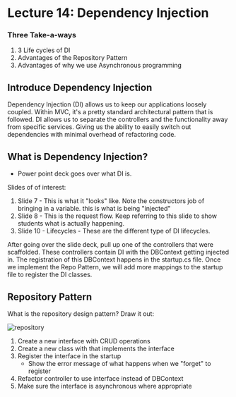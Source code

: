 # Lecture 14: Dependency Injection

### Three Take-a-ways
1. 3 Life cycles of DI
1. Advantages of the Repository Pattern
1. Advantages of why we use Asynchronous programming

## Introduce Dependency Injection
Dependency Injection (DI) allows us to keep our applications loosely coupled.
Within MVC, it's a pretty standard architectural pattern that is followed.
DI allows us to separate the controllers and the functionality away from
specific services. Giving us the ability to easily switch out dependencies with
minimal overhead of refactoring code.


## What is Dependency Injection?
- Power point deck goes over what DI is.

Slides of of interest:
1. Slide 7 - This is what it "looks" like. Note the constructors job of bringing in a variable. this is what is being "injected"
1. Slide 8 - This is the request flow. Keep referring to this slide to show students what is actually happening.
1. Slide 10 - Lifecycles - These are the different type of DI lifecycles.

After going over the slide deck, pull up one of the controllers that were scaffolded.
These controllers contain DI with the DBContext getting injected in. The registration of this
DBContext happens in the startup.cs file. Once we implement the Repo Pattern, we will
add more mappings to the startup file to register the DI classes.


## Repository Pattern
What is the repository design pattern?
Draw it out:

![repository](./repository-design-pattern.png)

1. Create a new interface with CRUD operations
1. Create a new class with that implements the interface
1. Register the interface in the startup
   - Show the error message of what happens when we "forget" to register
1. Refactor controller to use interface instead of DBContext
1. Make sure the interface is asynchronous where appropriate

